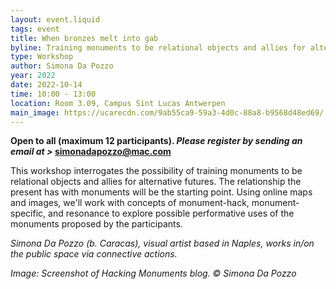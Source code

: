 ```yaml
---
layout: event.liquid
tags: event
title: When bronzes melt into gab
byline: Training monuments to be relational objects and allies for alternative futures
type: Workshop
author: Simona Da Pozzo
year: 2022
date: 2022-10-14
time: 10:00 - 13:00
location: Room 3.09, Campus Sint Lucas Antwerpen
main_image: https://ucarecdn.com/9ab55ca9-59a3-4d0c-88a8-b9568d48ed69/
---
```

**Open to all (maximum 12 participants). *Please register by sending an email at >* [simonadapozzo@mac.com](mailto:simonadapozzo@mac.com "mailto\:simonadapozzo@mac.com")**

This workshop interrogates the possibility of training monuments to be relational objects and allies for alternative futures. The relationship the present has with monuments will be the starting point. Using online maps and images, we'll work with concepts of monument-hack, monument-specific, and resonance to explore possible performative uses of the monuments proposed by the participants.

*Simona Da Pozzo (b. Caracas), visual artist based in Naples, works in/on the public space via connective actions.* 

*Image: Screenshot of Hacking Monuments blog. © Simona Da Pozzo*